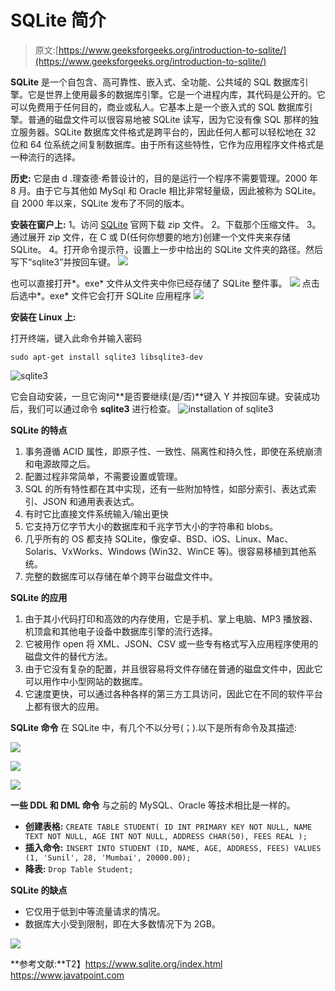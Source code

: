 # SQLite 简介

> 原文:[https://www.geeksforgeeks.org/introduction-to-sqlite/](https://www.geeksforgeeks.org/introduction-to-sqlite/)

**SQLite** 是一个自包含、高可靠性、嵌入式、全功能、公共域的 SQL 数据库引擎。它是世界上使用最多的数据库引擎。它是一个进程内库，其代码是公开的。它可以免费用于任何目的，商业或私人。它基本上是一个嵌入式的 SQL 数据库引擎。普通的磁盘文件可以很容易地被 SQLite 读写，因为它没有像 SQL 那样的独立服务器。SQLite 数据库文件格式是跨平台的，因此任何人都可以轻松地在 32 位和 64 位系统之间复制数据库。由于所有这些特性，它作为应用程序文件格式是一种流行的选择。

**历史:**
它是由 d .理查德·希普设计的，目的是运行一个程序不需要管理。2000 年 8 月。由于它与其他如 MySql 和 Oracle 相比非常轻量级，因此被称为 SQLite。自 2000 年以来，SQLite 发布了不同的版本。

**安装在窗户上:**
1。访问 [SQLite](https://www.sqlite.org/download.html) 官网下载 zip 文件。
2。下载那个压缩文件。
3。通过展开 zip 文件，在 C 或 D(任何你想要的地方)创建一个文件夹来存储 SQLite。
4。打开命令提示符，设置上一步中给出的 SQLite 文件夹的路径。然后写下“sqlite3”并按回车键。
![](img/c67c836452472746ef5c3f8a2400150a.png)

也可以直接打开*。exe* 文件从文件夹中你已经存储了 SQLite 整件事。
![](img/773bfb99b9f9df0b9646c9e0fe57101b.png)
点击后选中*。exe* 文件它会打开 SQLite 应用程序
![](img/0eac69cde40f0a5b805321946cdd7d08.png)

**安装在 Linux 上:**

打开终端，键入此命令并输入密码

```
sudo apt-get install sqlite3 libsqlite3-dev
```

![sqlite3](img/4dca22725fae38eadbde51c38be8df6a.png)

它会自动安装，一旦它询问**是否要继续(是/否)**键入 Y 并按回车键。安装成功后，我们可以通过命令 **sqlite3** 进行检查。
![installation of sqlite3](img/2ef0ec266fc4898362a13227d1d16692.png)

**SQLite 的特点**

1.  事务遵循 ACID 属性，即原子性、一致性、隔离性和持久性，即使在系统崩溃和电源故障之后。
2.  配置过程非常简单，不需要设置或管理。
3.  SQL 的所有特性都在其中实现，还有一些附加特性，如部分索引、表达式索引、JSON 和通用表表达式。
4.  有时它比直接文件系统输入/输出更快
5.  它支持万亿字节大小的数据库和千兆字节大小的字符串和 blobs。
6.  几乎所有的 OS 都支持 SQLite，像安卓、BSD、iOS、Linux、Mac、Solaris、VxWorks、Windows (Win32、WinCE 等)。很容易移植到其他系统。
7.  完整的数据库可以存储在单个跨平台磁盘文件中。

**SQLite 的应用**

1.  由于其小代码打印和高效的内存使用，它是手机、掌上电脑、MP3 播放器、机顶盒和其他电子设备中数据库引擎的流行选择。
2.  它被用作 open 将 XML、JSON、CSV 或一些专有格式写入应用程序使用的磁盘文件的替代方法。
3.  由于它没有复杂的配置，并且很容易将文件存储在普通的磁盘文件中，因此它可以用作中小型网站的数据库。
4.  它速度更快，可以通过各种各样的第三方工具访问，因此它在不同的软件平台上都有很大的应用。

**SQLite 命令**
在 SQLite 中，有几个不以分号(；).以下是所有命令及其描述:

![](img/168ed48bc2ab24719913e2814ca2b77f.png)

![](img/999f3f0413405b661c73d25242a89a30.png)

![](img/cbbdf04a20514579fdadd8473eac82f4.png)

**一些 DDL 和 DML 命令**
与之前的 MySQL、Oracle 等技术相比是一样的。

*   **创建表格:**
    `CREATE TABLE STUDENT(
    ID INT PRIMARY KEY NOT NULL,
    NAME TEXT NOT NULL,
    AGE INT NOT NULL,
    ADDRESS CHAR(50),
    FEES REAL
    );`
*   **插入命令:**
    `INSERT INTO STUDENT (ID, NAME, AGE, ADDRESS, FEES)
    VALUES (1, 'Sunil', 28, 'Mumbai', 20000.00);`
*   **降表:**
    `Drop Table Student;`

**SQLite 的缺点**

*   它仅用于低到中等流量请求的情况。
*   数据库大小受到限制，即在大多数情况下为 2GB。

![](img/4ceaa85e456fd8a66b5a3d4ee00a537e.png)

**参考文献:**T2】https://www.sqlite.org/index.html
https://www.javatpoint.com